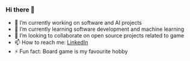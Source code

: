 ### Hi there 👋
- 🔭 I’m currently working on software and AI projects
- 🌱 I’m currently learning software development and machine learning
- 👯 I’m looking to collaborate on open source projects related to game
- 📫 How to reach me: [LinkedIn](https://www.linkedin.com/in/jason-chu-div1121/)
- ⚡ Fun fact: Board game is my favourite hobby
